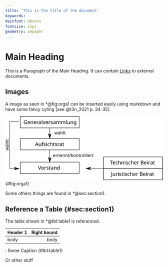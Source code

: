 ```yaml
---
title: 'This is the title of the document'
keywords:
mainfont: Ubuntu
fontsize: 11pt
geometry: a4paper
...
```


# Main Heading

This is a Paragraph of the Main Heading. It can contain [Links](http://some.tld) to external
documents.

## Images

A image as seen in *@fig:orga1 can be inserted easily using markdown and have some fancy cyting [see @t3n_2021 p. 34-35].

![Organisational Image](_media/orga-eg.png){#fig:orga1}

Some others things are found in *@sec:section1.

## Reference a Table {#sec:section1}

The table shown in *@tbl:table1 is referenced.

| Header 1 | Right bound  |
|----------|-------------:|
| body     | body         |
: Some Caption {#tbl:table1}

Or other stuff